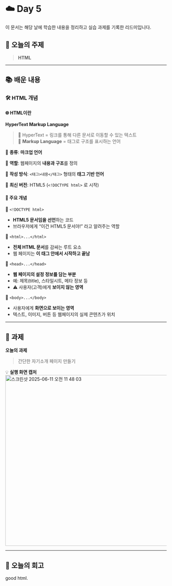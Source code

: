# ☁️ Day 5
이 문서는 해당 날에 학습한 내용을 정리하고 실습 과제를 기록한 리드미입니다.

## 🔖 오늘의 주제
> **HTML**

---

## 📚 배운 내용

### 🛠️ HTML 개념

#### 🌐 HTML이란

**HyperText Markup Language**

> 📌 HyperText = 링크를 통해 다른 문서로 이동할 수 있는 텍스트  
> 📌 **Markup Language** = 태그로 구조를 표시하는 언어
>

🔹 **종류**: **마크업 언어**

🔹 **역할**: 웹페이지의 **내용과 구조**를 정의

🔹 **작성 방식**: `<태그>내용</태그>` 형태의 **태그 기반 언어**

🔹 **최신 버전**: HTML5 (`<!DOCTYPE html>` 로 시작)

#### 🧩 주요 개념

🔹 `<!DOCTYPE html>`

- **HTML5 문서임을 선언**하는 코드
- 브라우저에게 “이건 HTML5 문서야!” 라고 알려주는 역할

🔹 `<html>...</html>`

- **전체 HTML 문서**를 감싸는 루트 요소
- 웹 페이지는 **이 태그 안에서 시작하고 끝남**

🔹 `<head>...</head>`

- **웹 페이지의 설정 정보를 담는 부분**
- 예: 제목(title), 스타일시트, 메타 정보 등
- ⚠️ 사용자(고객)에게 **보이지 않는 영역**

🔹 `<body>...</body>`

- 사용자에게 **화면으로 보이는 영역**
- 텍스트, 이미지, 버튼 등 웹페이지의 실제 콘텐츠가 위치

---

## 📝 과제

**오늘의 과제**
> 간단한 자기소개 페이지 만들기

💡 **실행 화면 캡처**   
<img width="533" alt="스크린샷 2025-06-11 오전 11 48 03" src="https://github.com/user-attachments/assets/fa97be9d-d083-4b67-a005-960b87f5ef4b" />

---

## 💭 오늘의 회고
good html.
